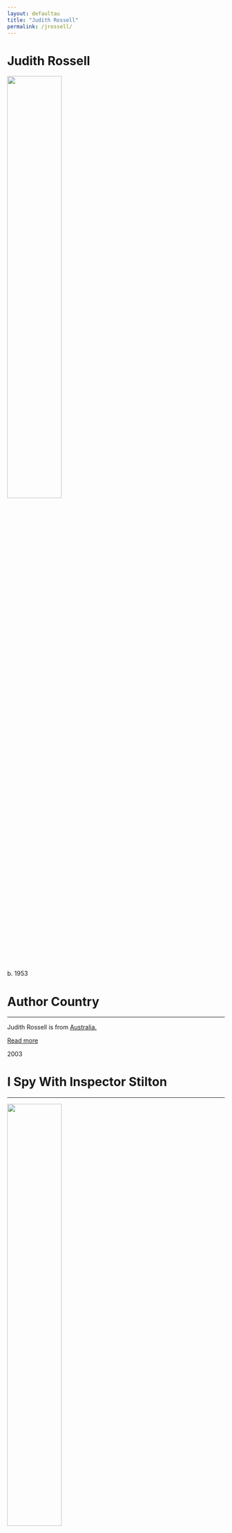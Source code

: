 ```yaml
---
layout: defaultau
title: "Judith Rossell"
permalink: /jrossell/
---
```

<!-- partial:index.partial.html -->
<div class="content">
     <h1>Judith Rossell</h1>
    <div class="quote">
        <div><img src="https://encrypted-tbn3.gstatic.com/images?q=tbn:ANd9GcRFCiy2bAThjcjxq9N2cD6YHK123BRbK3a2i9LPbHVgPG1ncmRM" height="50%" width = "50%" class="logo"></div>
    </div>
    <div class="timeline">
        <div style="padding-bottom:100px;"></div>
        <div class="block">
             <div class="date right"><p class="right"> b. 1953 </p></div>
            <div class="dot"></div>
            <div class="left first">
            <div class="author_country">
                <h1>Author Country</h1><hr>
          <div class="aclocation">  <p>Judith Rossell is from <a href="{{ site.baseurl }}/36">Australia.</a></p></div>
              <div class="acreadmore">  <a href="#" target="_blank">Read more</a></div>
            </div>
            </div>
        <div class="block">
            <div class="date left"><p class="left">2003</p></div>
            <div class="dot"></div>
            <div class="right">
                <h1>I Spy With Inspector Stilton</h1><hr>
                <p><img src="https://images-na.ssl-images-amazon.com/images/S/compressed.photo.goodreads.com/books/1347945814i/1856599.jpg" height="50%" width = "50%"></p>
                <p>
                Language: English<br/>
		    Series: Inspector Rockfort (#1)<br/>                
		    Publisher: Little Hare Books<br/>
                Pub_location: Melbourne, Australia<br/>
                Genre: Fiction (Short Story Collection)<br/>
                Length: 32<br/>                   </p>
            </div>
        </div>
       <div class="block">
            <div class="date right"><p class="right">2005</p></div>
            <div class="dot"></div>
            <div class="left">
                <h1>Inspector Rockfort & the Missing Jewels</h1><hr>
                <p><img src="https://images-na.ssl-images-amazon.com/images/S/compressed.photo.goodreads.com/books/1328850269i/1646100.jpg" height="50%" width = "50%"></p>
                <p>
                Language: English<br/>
		    Series: Inspector Rockfort (#2)<br/>
                Publisher: Lark Books<br/>
                Pub_location: North Carolina, United States<br/>
		    Genre: Fiction (Short Story Collection)<br/>
                Length: 32<br/>                   </p>
            </div>
        </div>
       <div class="block">
            <div class="date left"><p class="left">2006</p></div>
            <div class="dot"></div>
            <div class="right">
                <h1>Jack Jones and the Pirate Curse</h1><hr>
                <p><img src="https://images-na.ssl-images-amazon.com/images/S/compressed.photo.goodreads.com/books/1312054253i/1890621.jpg" height="50%" width = "50%"></p>
                <p>
                Language: English<br/>
                Publisher: Walker & Company<br/>
                Pub_location: New York, NY, United States<br/>
                Genre: Fiction (Novel)<br/>
                Length: 166<br/>                   </p>
            </div>
        </div>
       <div class="block">
            <div class="date right"><p class="right">2010</p></div>
            <div class="dot"></div>
            <div class="left">
                <h1>Ruby and Leonard and the Great Big Surprise</h1><hr>
                <p><img src="https://images-na.ssl-images-amazon.com/images/S/compressed.photo.goodreads.com/books/1328692076i/8531340.jpg" height="50%" width = "50%"></p>
                <p>
                Language: English<br/>
                Publisher: Little Hare Books<br/>
                Pub_location: Melbourne, Australia<br/>
                Genre: Fiction (Novel)<br/>
                Length: 24<br/>                   </p>
            </div>
        </div><div class="block">
            <div class="date left"><p class="left">2012</p></div>
            <div class="dot"></div>
            <div class="right">
                <h1>Oliver</h1><hr>
                <p><img src="https://images-na.ssl-images-amazon.com/images/S/compressed.photo.goodreads.com/books/1347672806i/13176324.jpg" height="50%" width = "50%"></p>
                <p>
                Language: English<br/>
                Publisher: HarperCollins<br/>
                Pub_location: New York, NY, United States<br/>
                Genre: Fiction (Novel)<br/>
                Length: 32<br/>                   </p>
            </div>
        </div>
<div class="block">
            <div class="date right"><p class="right">2014</p></div>
            <div class="dot"></div>
            <div class="left">
                <h1>Withering-By-Sea</h1><hr>
                <p><img src="https://images-na.ssl-images-amazon.com/images/S/compressed.photo.goodreads.com/books/1414632233i/23476820.jpg" height="50%" width = "50%"></p>
                <p>
                Language: English<br/>
		    Series: A Stella Montgomery Intrigue (#1)<br/>
                Publisher: ABC Books<br/>
                Pub_location: Melbourne, Australia<br/>
                Genre: Fiction (Short Story Collection)<br/>
                Length: 260<br/>                   </p>
            </div>
        </div>
<div class="block">
            <div class="date left"><p class="left">2016</p></div>
            <div class="dot"></div>
            <div class="right">
                <h1>Wormwood Mire</h1><hr>
                <p><img src="https://images-na.ssl-images-amazon.com/images/S/compressed.photo.goodreads.com/books/1477373932i/30073565.jpg" height="50%" width = "50%"></p>
                <p>
                Language: English<br/>
                Series: A Stella Montgomery Intrigue (#2)<br/>
                Publisher: ABC Books<br/>
                Pub_location: Melbourne, Australia<br/>
                Genre: Fiction (Short Story Collection)<br/>
                Length: 288<br/>                   </p>
            </div>
        </div>
<div class="block">
            <div class="date right"><p class="right">2017</p></div>
            <div class="dot"></div>
            <div class="left">
<h1>A Garden of Lilies: Improving Tales for Young Minds</h1><hr>
                <p><img src="https://images-na.ssl-images-amazon.com/images/S/compressed.photo.goodreads.com/books/1516593309i/35284601.jpg" height="50%" width = "50%"></p>
                <p>
                Language: English<br/>
                Publisher: ABC Books<br/>
                Pub_location: Melbourne, Australia<br/>
                Genre: Fiction (Novel)<br/>
                Length: 64<br/>                   </p>               
            </div>
        </div>       
<div class="block">
            <div class="date left"><p class="left">2018</p></div>
            <div class="dot"></div>
            <div class="right">
             <h1>Wakestone Hall</h1><hr>
                <p><img src="https://images-na.ssl-images-amazon.com/images/S/compressed.photo.goodreads.com/books/1535120090i/40048345.jpg" height="50%" width = "50%"></p>
                <p>
                Language: English<br/>
                Series: A Stella Montgomery Intrigue (#3)<br/>
                Publisher: ABC Books<br/>
                Pub_location: Melbourne, Australia<br/>
                Genre: Fiction (Short Story Collection)<br/>
                Length: 304<br/>                   </p>   
            </div>
        </div>
<div class="block">
            <div class="date right"><p class="right">2020</p></div>
            <div class="dot"></div>
            <div class="left">
                <h1>Play with Your Plate!</h1><hr>
                <p><img src="https://images-na.ssl-images-amazon.com/images/S/compressed.photo.goodreads.com/books/1564836538l/50158263.jpg" height="50%" width = "50%"></p>
                <p>
                Language: English<br/>
                Publisher: Abrams Appleseed<br/>
                Pub_location: New York, NY, United States<br/>
                Genre: Fiction (Novel)<br/>
                Length: 18<br/>                   </p>
            </div>
        </div>
<!-- partial -->
<script src='https://cdnjs.cloudflare.com/ajax/libs/jquery/3.1.1/jquery.min.js'></script><script  src="{{ site.baseurl }}/assets/js/authorscript.js"></script>